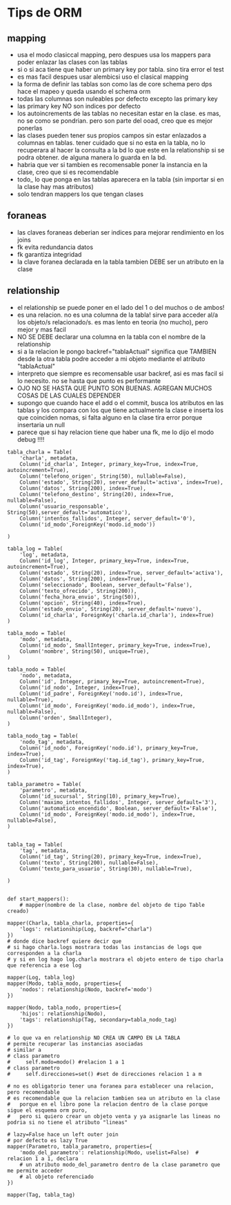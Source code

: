 # Tips de ORM

## mapping

* usa el modo clasiccal mapping, pero despues usa los mappers para poder enlazar las clases con las tablas
* si o si aca tiene que haber un primary key por tabla. sino tira error el test
* es mas facil despues usar alembicsi uso el clasical mapping
* la forma de definir las tablas son como las de core schema pero dps hace el mapeo y queda usando el schema orm
* todas las columnas son nuleables por defecto excepto las primary key
* las primary key NO son indices por defecto
* los autoincrements de las tablas no necesitan estar en la clase. es mas, no se como se pondrian. pero son parte del
  ooad, creo que es mejor ponerlas
* las clases pueden tener sus propios campos sin estar enlazados a columnas en tablas. tener cuidado que si no esta en
  la tabla, no lo recuperara al hacer la consulta a la bd lo que este en la relationship si se podra obtener. de alguna
  manera lo guarda en la bd.
* habria que ver si tambien es recomensable poner la instancia en la clase, creo que si es recomendable
* todo_ lo que ponga en las tablas aparecera en la tabla (sin importar si en la clase hay mas atributos)
* solo tendran mappers los que tengan clases

## foraneas

* las claves foraneas deberian ser indices para mejorar rendimiento en los joins
* fk evita redundancia datos
* fk garantiza integridad
* la clave foranea declarada en la tabla tambien DEBE ser un atributo en la clase

## relationship

* el relationship se puede poner en el lado del 1 o del muchos o de ambos!
* es una relacion. no es una columna de la tabla!
  sirve para acceder al/a los objeto/s relacionado/s. es mas lento en teoria (no mucho), pero mejor y mas facil
* NO SE DEBE declarar una columna en la tabla con el nombre de la relationship
* si a la relacion le pongo backref="tablaActual" significa que TAMBIEN desde la otra tabla podre acceder a mi objeto
  mediante el atributo "tablaActual"
* interpreto que siempre es recomensable usar backref, asi es mas facil si lo necesito. no se hasta que punto es
  performante
* OJO NO SE HASTA QUE PUNTO SON BUENAS. AGREGAN MUCHOS COSAS DE LAS CUALES DEPENDER
* supongo que cuando hace el add o el commit, busca los atributos en las tablas y los compara con los que tiene
  actualmente la clase e inserta los que coinciden nomas, si falta alguno en la clase tira error porque insertaria un
  null
* parece que si hay relacion tiene que haber una fk, me lo dijo el modo debug !!!!

```
tabla_charla = Table(
    'charla', metadata,
    Column('id_charla', Integer, primary_key=True, index=True, autoincrement=True),
    Column('telefono_origen', String(50), nullable=False),
    Column('estado', String(20), server_default='activa', index=True),
    Column('datos', String(200), index=True),
    Column('telefono_destino', String(20), index=True, nullable=False),
    Column('usuario_responsable', String(50),server_default='automatico'),
    Column('intentos_fallidos', Integer, server_default='0'),
    Column('id_modo',ForeignKey('modo.id_modo'))

)

tabla_log = Table(
    'log', metadata,
    Column('id_log', Integer, primary_key=True, index=True, autoincrement=True),
    Column('estado', String(20), index=True, server_default='activa'),
    Column('datos', String(200), index=True),
    Column('seleccionado', Boolean, server_default='False'),
    Column('texto_ofrecido', String(200)),
    Column('fecha_hora_envio', String(50)),
    Column('opcion', String(40), index=True),
    Column('estado_envio', String(20), server_default='nuevo'),
    Column('id_charla', ForeignKey('charla.id_charla'), index=True)
)

tabla_modo = Table(
    'modo', metadata,
    Column('id_modo', SmallInteger, primary_key=True, index=True),
    Column('nombre', String(50), unique=True),
)

tabla_nodo = Table(
    'nodo', metadata,
    Column('id', Integer, primary_key=True, autoincrement=True),
    Column('id_nodo', Integer, index=True),
    Column('id_padre', ForeignKey('nodo.id'), index=True, nullable=True),
    Column('id_modo', ForeignKey('modo.id_modo'), index=True, nullable=False),
    Column('orden', SmallInteger),
)

tabla_nodo_tag = Table(
    'nodo_tag', metadata,
    Column('id_nodo', ForeignKey('nodo.id'), primary_key=True, index=True),
    Column('id_tag', ForeignKey('tag.id_tag'), primary_key=True, index=True),
)

tabla_parametro = Table(
    'parametro', metadata,
    Column('id_sucursal', String(10), primary_key=True),
    Column('maximo_intentos_fallidos', Integer, server_default='3'),
    Column('automatico_encendido', Boolean, server_default='False'),
    Column('id_modo', ForeignKey('modo.id_modo'), index=True, nullable=False),
)


tabla_tag = Table(
    'tag', metadata,
    Column('id_tag', String(20), primary_key=True, index=True),
    Column('texto', String(200), nullable=False),
    Column('texto_para_usuario', String(30), nullable=True),

)


def start_mappers():
    # mapper(nombre de la clase, nombre del objeto de tipo Table creado)
```

    mapper(Charla, tabla_charla, properties={
        'logs': relationship(Log, backref="charla")
    })
    # donde dice backref quiere decir que
    # si hago charla.logs mostrara todas las instancias de logs que corresponden a la charla
    # y si en log hago log.charla mostrara el objeto entero de tipo charla que referencia a ese log

    mapper(Log, tabla_log)
    mapper(Modo, tabla_modo, properties={
        'nodos': relationship(Nodo, backref='modo')
    })

    mapper(Nodo, tabla_nodo, properties={
        'hijos': relationship(Nodo),
        'tags': relationship(Tag, secondary=tabla_nodo_tag)
    })

    # lo que va en relationship NO CREA UN CAMPO EN LA TABLA
    # permite recuperar las instancias asociadas
    # similar a
    # class parametro
    #     self.modo=modo() #relacion 1 a 1
    # class parametro
    #     self.direcciones=set() #set de direcciones relacion 1 a m

    # no es obligatorio tener una foranea para establecer una relacion, pero recomendable
    # es recomendable que la relacion tambien sea un atributo en la clase
    #   porque en el libro pone la relacion dentro de la clase porque sigue el esquema orm puro,
    #   pero si quiero crear un objeto venta y ya asignarle las lineas no podria si no tiene el atributo "lineas"

    # lazy=False hace un left outer join
    # por defecto es lazy True
    mapper(Parametro, tabla_parametro, properties={
        'modo_del_parametro': relationship(Modo, uselist=False)  # relacion 1 a 1, declara
        # un atributo modo_del_parametro dentro de la clase parametro que me permite acceder
        # al objeto referenciado
    })

    mapper(Tag, tabla_tag)
